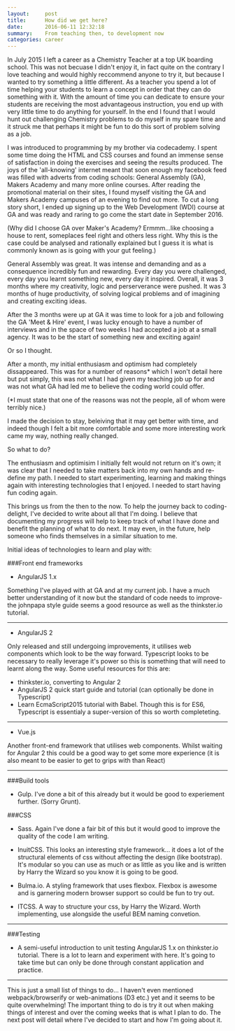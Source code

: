 ```yaml
---
layout:     post
title:      How did we get here?
date:       2016-06-11 12:32:18
summary:    From teaching then, to development now
categories: career
---
```


In July 2015 I left a career as a Chemistry Teacher at a top UK boarding school. This was not becuase I didn't enjoy it, in fact quite on the contrary I love teaching and would highly reccommend anyone to try it, but because I wanted to try something a little different.
As a teacher you spend a lot of time helping your students to learn a concept in order that they can do something with it. With the amount of time you can dedicate to ensure your students are receiving the most advantageous instruction, you end up with very little time to do anything for yourself.
In the end I found that I would hunt out challenging Chemistry problems to do myself in my spare time and it struck me that perhaps it might be fun to do this sort of problem solving as a job.

I was introduced to programming by my brother via codecademy. I spent some time doing the HTML and CSS courses and found an immense sense of satisfaction in doing the exercises and seeing the results produced. The joys of the 'all-knowing' internet meant that soon enough my facebook feed was filled with adverts from coding schools: General Assembly (GA), Makers Academy and many more online courses. After reading the promotional material on their sites, I found myself visiting the GA and Makers Academy campuses of an evening to find out more.
To cut a long story short, I ended up signing up to the Web Development (WDI) course at GA and was ready and raring to go come the start date in September 2016.

(Why did I choose GA over Maker's Academy? Ermmm...like choosing a house to rent, someplaces feel right and others less right. Why this is the case could be analysed and rationally explained but I guess it is what is commonly known as is going with your gut feeling.)

General Assembly was great. It was intense and demanding and as a consequence incredibly fun and rewarding. Every day you were challenged, every day you learnt something new, every day it inspired. Overall, it was 3 months where my creativity, logic and perserverance were pushed. It was 3 months of huge productivity, of solving logical problems and of imagining and creating exciting ideas.

After the 3 months were up at GA it was time to look for a job and following the GA 'Meet & Hire' event, I was lucky enough to have a number of interviews and in the space of two weeks I had accepted a job at a small agency. It was to be the start of something new and exciting again!

Or so I thought.

After a month, my initial enthusiasm and optimism had completely dissappeared. This was for a number of reasons* which I won't detail here but put simply, this was not what I had given my teaching job up for and was not what GA had led me to believe the coding world could offer.

(*I must state that one of the reasons was not the people, all of whom were terribly nice.)

I made the decision to stay, beleiving that it may get better with time, and indeed though I felt a bit more comfortable and some more interesting work came my way, nothing really changed. 

So what to do?

The enthusiasm and optimisim I initially felt would not return on it's own; it was clear that I needed to take matters back into my own hands and re-define my path. I needed to start experimenting, learning and making things again with interesting technologies that I enjoyed. I needed to start having fun coding again.

This brings us from the then to the now. To help the journey back to coding-delight, I've decided to write about all that I'm doing. I believe that documenting my progress will help to keep track of what I have done and benefit the planning of what to do next. It may even, in the future, help someone who finds themselves in a similar situation to me.

Initial ideas of technologies to learn and play with:

###Front end frameworks

- AngularJS 1.x

Something I've played with at GA and at my current job. I have a much better understanding of it now but the standard of code needs to improve- the johnpapa style guide seems a good resource as well as the thinkster.io tutorial.

---
- AngularJS 2

Only released and still undergoing improvements, it utilises web components which look to be the way forward. Typescript looks to be necessary to really leverage it's power so this is something that will need to learnt along the way. Some useful resources for this are:

- thinkster.io, converting to Angular 2
- AngularJS 2 quick start guide and tutorial (can optionally be done in Typescript)
- Learn EcmaScript2015 tutorial with Babel. Though this is for ES6, Typescript is essentialy a super-version of this so worth completeting.

---

- Vue.js

Another front-end framework that utilises web components. Whilst waiting for Angular 2 this could be a good way to get some more experience (it is also meant to be  easier to get to grips with than React) 

---

###Build tools

- Gulp. I've done a bit of this already but it would be good to experiement further. (Sorry Grunt).

###CSS

- Sass. Again I've done a fair bit of this but it would good to improve the quality of the code I am writing.

- InuitCSS. This looks an interesting style framework... it does a lot of the structural elements of css without affecting the design (like bootstrap). It's modular so you can use as much or as little as you like and is written by Harry the Wizard so you know it is going to be good.

- Bulma.io. A styling framework that uses flexbox. Flexbox is awesome and is garnering modern browser support so could be fun to try out.

- ITCSS. A way to structure your css, by Harry the Wizard. Worth implementing, use alongside the useful BEM naming convetion.

---

###Testing

- A semi-useful introduction to unit testing AngularJS 1.x on thinkster.io tutorial. There is a lot to learn and experiment with here. It's going to take time but can only be done through constant application and practice.

---

This is just a small list of things to do... I haven't even mentioned webpack/browserify or web-animations (D3 etc.) yet and it seems to be quite overwhelming! The important thing to do is try it out when making things of interest and over the coming weeks that is what I plan to do. The next post will detail where I've decided to start and how I'm going about it.


	